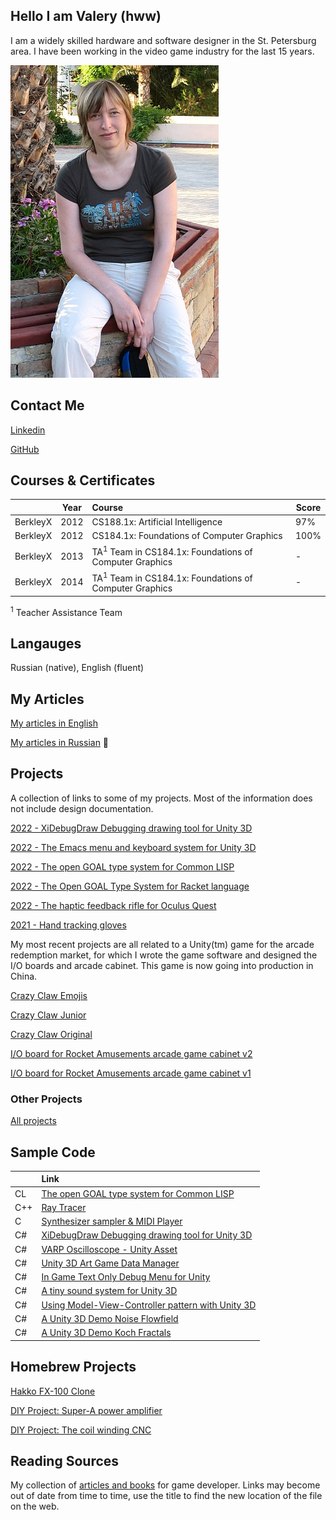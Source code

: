 ## Hello I am Valery (hww)

I am a widely skilled hardware and software designer in the St. Petersburg area. I have been working in the video game industry for the last 15 years. 

![hww](/pp/pp_hww_08.jpg)

## Contact Me

[Linkedin](https://www.linkedin.com/in/valeriyap/)

[GitHub](https://www.linkedin.com/in/hww/)

## Courses & Certificates

|          | Year | Course                                                            | Score |
|----------|------|:------------------------------------------------------------------|-----|
| BerkleyX | 2012 | CS188.1x: Artificial Intelligence                                 | 97% |
| BerkleyX | 2012 | CS184.1x: Foundations of Computer Graphics                        | 100% |
| BerkleyX | 2013 | TA<sup>1</sup> Team in CS184.1x: Foundations of Computer Graphics | - |
| BerkleyX | 2014 | TA<sup>1</sup> Team in CS184.1x: Foundations of Computer Graphics | - |

<sup>1</sup> Teacher Assistance Team

## Langauges

Russian (native), English (fluent) 

## My Articles 

[My articles in English](/articles)

[My articles in Russian](/articles.rus) :newspaper:

## Projects 

A collection of links to some of my projects. Most of the information does not include design documentation.

[2022 - XiDebugDraw Debugging drawing tool for Unity 3D](https://github.com/hww/XiDebugDraw)

[2022 - The Emacs menu and keyboard system for Unity 3D](https://github.com/hww/XiKeyboard)

[2022 - The open GOAL type system for Common LISP](https://github.com/hww/open-goal-type-system-cl)

[2022 - The Open GOAL Type System for Racket language](https://github.com/hww/open-goal-type-system-for-racket)

[2022 - The haptic feedback rifle for Oculus Quest](/projects/ar_vr_rifle)

[2021 - Hand tracking gloves](/projects/ar_vr_gloves)

My most recent projects are all related to a Unity(tm) game for the arcade redemption market, for which I wrote the game software and designed the I/O boards and arcade cabinet. This game is now going into production in China. 

[Crazy Claw Emojis](/projects/crazy_claw_emojis)

[Crazy Claw Junior](/projects/crazy_claw_jr)

[Crazy Claw Original](/projects/crazy_claw_original)

[I/O board for Rocket Amusements arcade game cabinet v2](/projects/ra_io_board2)

[I/O board for Rocket Amusements arcade game cabinet v1](/projects/ra_io_board1)

### Other Projects

[All projects](/projects)

## Sample Code

|     | Link                                                                               |
|-----|:-----------------------------------------------------------------------------------|
| CL  | [The open GOAL type system for Common LISP](https://github.com/hww/open-goal-type-system-cl) |
| C++ | [Ray Tracer](https://github.com/hww/RayTracer) |
| C   | [Synthesizer sampler & MIDI Player](https://github.com/hww/SndSynt/) |
| C#  | [XiDebugDraw Debugging drawing tool for Unity 3D](https://github.com/hww/XiDebugDraw) |
| C#  | [VARP Oscilloscope - Unity Asset](https://hww.github.io/projects/varp_oscilloscope/) |
| C#  | [Unity 3D Art Game Data Manager](https://github.com/hww/XiGameTool) | 
| C#  | [In Game Text Only Debug Menu for Unity](https://github.com/hww/XiDebugMenu) | 
| C#  | [A tiny sound system for Unity 3D](https://github.com/hww/XiSound) |
| C#  | [Using Model-View-Controller pattern with Unity 3D](https://github.com/hww/unity_mvc) |
| C#  | [A Unity 3D Demo Noise Flowfield](https://github.com/hww/noise_flow_field) |
| C#  | [A Unity 3D Demo Koch Fractals](https://github.com/hww/koch_fractals) |

## Homebrew Projects

[Hakko FX-100 Clone](/projects/hakko_fx100_clone)

[DIY Project: Super-A power amplifier](projects/nataly_nxp)

[DIY Project: The coil winding CNC](https://github.com/hww/coil_winder_grbl_esp32)

## Reading Sources

My collection of [articles and books](/reading) for game developer. Links may become out of date from time to time, use the title to find the new location of the file on the web.



